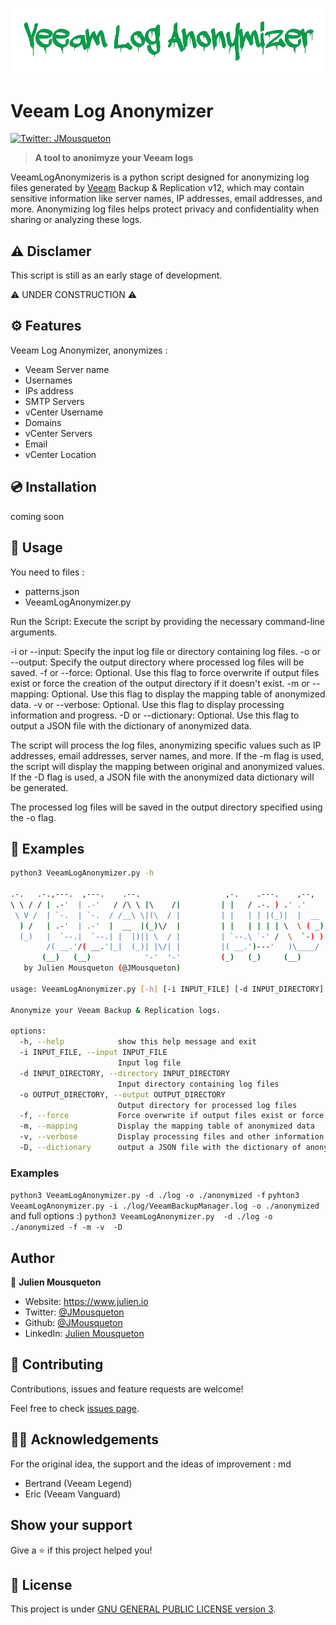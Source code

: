 ![](/.github/logo.png)

# Veeam Log Anonymizer 
[![Twitter: JMousqueton](https://img.shields.io/twitter/follow/JMousqueton.svg?style=social)](https://twitter.com/JMousqueton)

> __A tool to anonimyze your Veeam logs__


VeeamLogAnonymizeris is a python script designed for anonymizing log files generated by [Veeam](https://www.veeam.com) Backup & Replication v12,  which may contain sensitive information like server names, IP addresses, email addresses, and more. Anonymizing log files helps protect privacy and confidentiality when sharing or analyzing these logs.


## ⚠️ Disclamer 

This script is still as an early stage of development. 

⚠️ UNDER CONSTRUCTION ⚠️

## ⚙️ Features

Veeam Log Anonymizer, anonymizes : 

- Veeam Server name 
- Usernames 
- IPs address 
- SMTP Servers     
- vCenter Username 
- Domains
- vCenter Servers
- Email
- vCenter Location

## 💿 Installation

coming soon

## 🚀 Usage 

You need to files : 
* patterns.json 
* VeeamLogAnonymizer.py 
  
Run the Script: Execute the script by providing the necessary command-line arguments.

-i or --input: Specify the input log file or directory containing log files.
-o or --output: Specify the output directory where processed log files will be saved.
-f or --force: Optional. Use this flag to force overwrite if output files exist or force the creation of the output directory if it doesn't exist.
-m or --mapping: Optional. Use this flag to display the mapping table of anonymized data.
-v or --verbose: Optional. Use this flag to display processing information and progress.
-D or --dictionary: Optional. Use this flag to output a JSON file with the dictionary of anonymized data.

The script will process the log files, anonymizing specific values such as IP addresses, email addresses, server names, and more.
If the -m flag is used, the script will display the mapping between original and anonymized values.
If the -D flag is used, a JSON file with the anonymized data dictionary will be generated.

The processed log files will be saved in the output directory specified using the -o flag.

## 📝 Examples 

```bash
python3 VeeamLogAnonymizer.py -h

.-.   .-.,---.  ,---.    .--.                   ,-.    .---.    ,--,              .--.  .-. .-. .---.  .-. .-..-.   .-.        ,-. _____  ,---.  ,---.    
\ \ / / | .-'  | .-'   / /\ \ |\    /|         | |   / .-. ) .' .'              / /\ \ |  \| |/ .-. ) |  \| | \ \_/ )/|\    /||(|/___  / | .-'  | .-.\   
 \ V /  | `-.  | `-.  / /__\ \|(\  / |         | |   | | |(_)|  |  __          / /__\ \|   | || | |(_)|   | |  \   (_)|(\  / |(_)   / /) | `-.  | `-'/   
  ) /   | .-'  | .-'  |  __  |(_)\/  |         | |   | | | | \  \ ( _)         |  __  || |\  || | | | | |\  |   ) (   (_)\/  || |  / /(_)| .-'  |   (    
  (_)   |  `--.|  `--.| |  |)|| \  / |         | `--.\ `-' /  \  `-) )         | |  |)|| | |)|\ `-' / | | |)|   | |   | \  / || | / /___ |  `--.| |\ \   
        /( __.'/( __.'|_|  (_)| |\/| |         |( __.')---'   )\____/          |_|  (_)/(  (_) )---'  /(  (_)  /(_|   | |\/| |`-'(_____/ /( __.'|_| \)\  
       (__)   (__)            '-'  '-'         (_)   (_)     (__)                     (__)    (_)    (__)     (__)    '-'  '-'          (__) v 1.0  (__) 
   by Julien Mousqueton (@JMousqueton)
    
usage: VeeamLogAnonymizer.py [-h] [-i INPUT_FILE] [-d INPUT_DIRECTORY] -o OUTPUT_DIRECTORY [-f] [-m] [-v] [-D]

Anonymize your Veeam Backup & Replication logs.

options:
  -h, --help            show this help message and exit
  -i INPUT_FILE, --input INPUT_FILE
                        Input log file
  -d INPUT_DIRECTORY, --directory INPUT_DIRECTORY
                        Input directory containing log files
  -o OUTPUT_DIRECTORY, --output OUTPUT_DIRECTORY
                        Output directory for processed log files
  -f, --force           Force overwrite if output files exist or force the creation of output directory if not exists
  -m, --mapping         Display the mapping table of anonymized data
  -v, --verbose         Display processing files and other information
  -D, --dictionary      output a JSON file with the dictionary of anonymized data
  ```

### Examples 

`python3 VeeamLogAnonymizer.py -d ./log -o ./anonymized -f`
`pyhton3 VeeamLogAnonymizer.py -i ./log/VeeamBackupManager.log -o ./anonymized`
and full options :) 
`python3 VeeamLogAnonymizer.py  -d ./log -o ./anonymized -f -m -v  -D     `

## Author

👤 **Julien Mousqueton**

* Website: <https://www.julien.io>
* Twitter: [@JMousqueton](https://twitter.com/JMousqueton)
* Github: [@JMousqueton](https://github.com/JMousqueton)
* LinkedIn: [Julien Mousqueton](https://linkedin.com/in/julienmousqueton)

## 🤝 Contributing

Contributions, issues and feature requests are welcome!

Feel free to check [issues page](https://github.com/JMousqueton/Badware/issues).

## 🙏🏻 Acknowledgements

For the original idea, the support and the ideas of improvement : md

* Bertrand (Veeam Legend)
* Eric (Veeam Vanguard)
  
## Show your support

Give a ⭐️ if this project helped you!

## 📝 License

This project is under [GNU GENERAL PUBLIC LICENSE version 3](https://github.com/JMousqueton/VeeamLogAnonymizer/blob/main/LICENSE).
